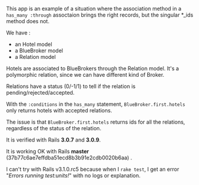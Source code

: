 This app is an example of a situation where the association method in a `has_many :through` assoctaion brings the right records, but the singular \*_ids method does not.

We have :

* an Hotel model
* a BlueBroker model
* a Relation model

Hotels are associated to BlueBrokers through the Relation model. It's a polymorphic relation, since we can have different kind of Broker.

Relations have a status (0/-1/1) to tell if the relation is pending/rejected/accepted.

With the `:conditions` in the `has_many` statement, `BlueBroker.first.hotels` only returns hotels with accepted relations.

The issue is that `BlueBroker.first.hotels` returns ids for all the relations, regardless of the status of the relation.

It is verified with Rails **3.0.7** and **3.0.9**.

It is working OK with Rails **master** (37b77c6ae7effdba51ecd8b3b91e2cdb0020b6aa) .

I can't try with Rails v3.1.0.rc5 because when I `rake test`, I get an error "*Errors running test:units!*" with no logs or explanation.